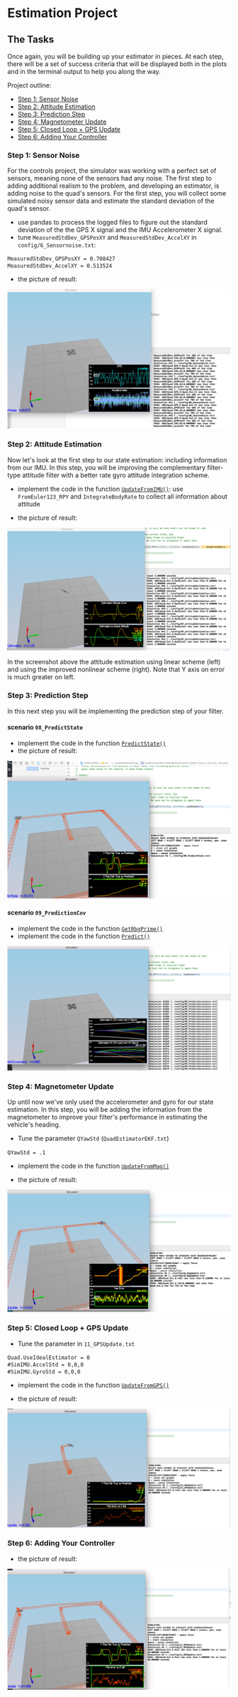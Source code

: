 # Estimation Project #


## The Tasks ##

Once again, you will be building up your estimator in pieces.  At each step, there will be a set of success criteria that will be displayed both in the plots and in the terminal output to help you along the way.

Project outline:

 - [Step 1: Sensor Noise](#step-1-sensor-noise)
 - [Step 2: Attitude Estimation](#step-2-attitude-estimation)
 - [Step 3: Prediction Step](#step-3-prediction-step)
 - [Step 4: Magnetometer Update](#step-4-magnetometer-update)
 - [Step 5: Closed Loop + GPS Update](#step-5-closed-loop--gps-update)
 - [Step 6: Adding Your Controller](#step-6-adding-your-controller)



### Step 1: Sensor Noise ###

For the controls project, the simulator was working with a perfect set of sensors, meaning none of the sensors had any noise.  The first step to adding additional realism to the problem, and developing an estimator, is adding noise to the quad's sensors.  For the first step, you will collect some simulated noisy sensor data and estimate the standard deviation of the quad's sensor.

- use pandas to process the logged files to figure out the standard deviation of the the GPS X signal and the IMU Accelerometer X signal.
- tune `MeasuredStdDev_GPSPosXY` and `MeasuredStdDev_AccelXY` in `config/6_Sensornoise.txt`:
```
MeasuredStdDev_GPSPosXY = 0.708427
MeasuredStdDev_AccelXY = 0.513524
```
- the picture of result:

![](images/06_SensorNoise.png)



### Step 2: Attitude Estimation ###

Now let's look at the first step to our state estimation: including information from our IMU.  In this step, you will be improving the complementary filter-type attitude filter with a better rate gyro attitude integration scheme.

- implement the code in the function [`UpdateFromIMU()`](src/QuadEstimatorEKF.cpp#L74-L120):
use `FromEuler123_RPY` and `IntegrateBodyRate` to collect all information about attitude

- the picture of result:

![](images/07_AttitudeEstimation.png)

In the screenshot above the attitude estimation using linear scheme (left) and using the improved nonlinear scheme (right). Note that Y axis on error is much greater on left.




### Step 3: Prediction Step ###

In this next step you will be implementing the prediction step of your filter.
#### scenario `08_PredictState`

- implement the code in the function [`PredictState()`](src/QuadEstimatorEKF.cpp#L145-L182)
- the picture of result:

![](images/08_PredictState.png)

#### scenario `09_PredictionCov`

- implement the code in the function [`GetRbgPrime()`](src/QuadEstimatorEKF.cpp#184-233)
- implement the code in the function [`Predict()`](src/QuadEstimatorEKF.cpp#L145-L182)

![](images/09_PredictionCov.png)




### Step 4: Magnetometer Update ###

Up until now we've only used the accelerometer and gyro for our state estimation.  In this step, you will be adding the information from the magnetometer to improve your filter's performance in estimating the vehicle's heading.


- Tune the parameter `QYawStd` (`QuadEstimatorEKF.txt`)

`QYawStd = .1`
- implement the code in the function [`UpdateFromMag()`](src/QuadEstimatorEKF.cpp#L305-L339)

- the picture of result:

![](images/10_MagUpdate.png)


### Step 5: Closed Loop + GPS Update ###

- Tune the parameter in `11_GPSUpdate.txt`

```
Quad.UseIdealEstimator = 0
#SimIMU.AccelStd = 0,0,0
#SimIMU.GyroStd = 0,0,0
```

- implement the code in the function [`UpdateFromGPS()`](src/QuadEstimatorEKF.cpp#L281-L307)

- the picture of result:

![](images/11_GPSUpdate.png)



### Step 6: Adding Your Controller ###

- the picture of result:

![](images/step6.png)
